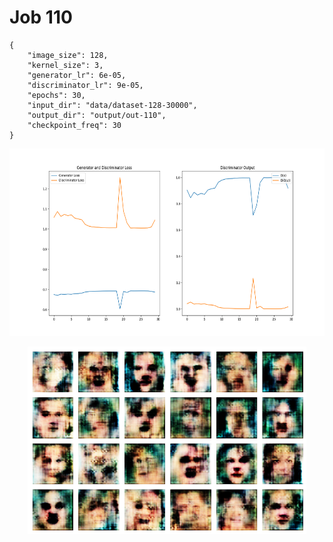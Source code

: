 
Job 110
=======


```
{
    "image_size": 128,
    "kernel_size": 3,
    "generator_lr": 6e-05,
    "discriminator_lr": 9e-05,
    "epochs": 30,
    "input_dir": "data/dataset-128-30000",
    "output_dir": "output/out-110",
    "checkpoint_freq": 30
}
```  
<p align="center">
    <img src="images/plot110.png" height="300"/>
</p>  
<p align="center">
    <img src="images/output110.png" height="300"/>
</p>